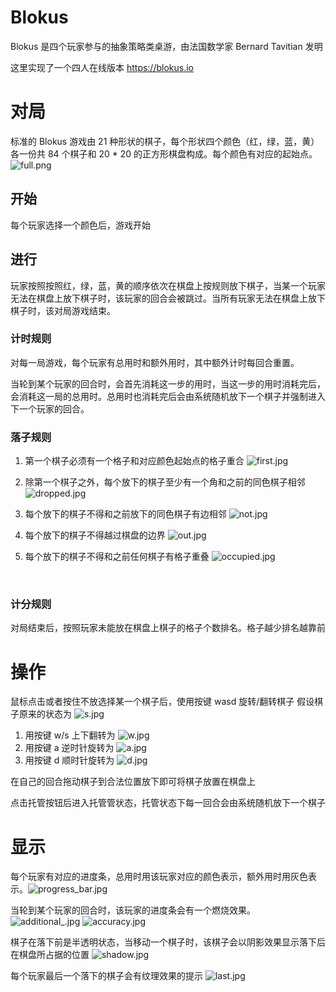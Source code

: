 # Blokus

Blokus 是四个玩家参与的抽象策略类桌游，由法国数学家 Bernard Tavitian 发明

这里实现了一个四人在线版本 https://blokus.io

# 对局

标准的 Blokus 游戏由 21 种形状的棋子，每个形状四个颜色（红，绿，蓝，黄）各一份共 84 个棋子和 20 * 20 的正方形棋盘构成。每个颜色有对应的起始点。![full.png](https://i.loli.net/2018/03/22/5ab3905782df0.png)



## 开始

每个玩家选择一个颜色后，游戏开始

## 进行

玩家按照按照红，绿，蓝，黄的顺序依次在棋盘上按规则放下棋子，当某一个玩家无法在棋盘上放下棋子时，该玩家的回合会被跳过。当所有玩家无法在棋盘上放下棋子时，该对局游戏结束。

### 计时规则

对每一局游戏，每个玩家有总用时和额外用时，其中额外计时每回合重置。

当轮到某个玩家的回合时，会首先消耗这一步的用时，当这一步的用时消耗完后，会消耗这一局的总用时。总用时也消耗完后会由系统随机放下一个棋子并强制进入下一个玩家的回合。

### 落子规则

1. 第一个棋子必须有一个格子和对应颜色起始点的格子重合 ![first.jpg](https://i.loli.net/2018/03/22/5ab389ea16fb6.jpg)
2. 除第一个棋子之外，每个放下的棋子至少有一个角和之前的同色棋子相邻  ![dropped.jpg](https://i.loli.net/2018/03/22/5ab376bac852e.jpg)
3. 每个放下的棋子不得和之前放下的同色棋子有边相邻 ![not.jpg](https://i.loli.net/2018/03/22/5ab376baa7116.jpg)
4. 每个放下的棋子不得越过棋盘的边界 ![out.jpg](https://i.loli.net/2018/03/22/5ab37bba6cd01.jpg)
5. 每个放下的棋子不得和之前任何棋子有格子重叠 ![occupied.jpg](https://i.loli.net/2018/03/22/5ab3815c38f52.jpg)

   ​

### 计分规则

对局结束后，按照玩家未能放在棋盘上棋子的格子个数排名。格子越少排名越靠前

# 操作

鼠标点击或者按住不放选择某一个棋子后，使用按键 wasd 旋转/翻转棋子
假设棋子原来的状态为 ![s.jpg](https://i.loli.net/2018/03/22/5ab376baa87a0.jpg)

1. 用按键 w/s 上下翻转为 ![w.jpg](https://i.loli.net/2018/03/22/5ab376bab5d13.jpg)
2. 用按键 a 逆时针旋转为 ![a.jpg](https://i.loli.net/2018/03/22/5ab376bac4183.jpg)
3. 用按键 d 顺时针旋转为 ![d.jpg](https://i.loli.net/2018/03/22/5ab376bac9cfe.jpg)


在自己的回合拖动棋子到合法位置放下即可将棋子放置在棋盘上

点击托管按钮后进入托管管状态，托管状态下每一回合会由系统随机放下一个棋子


# 显示

每个玩家有对应的进度条，总用时用该玩家对应的颜色表示，额外用时用灰色表示。![progress_bar.jpg](https://i.loli.net/2018/03/22/5ab376d270f0e.jpg)

当轮到某个玩家的回合时，该玩家的进度条会有一个燃烧效果。 ![additional_.jpg](https://i.loli.net/2018/03/22/5ab376bacb218.jpg) ![accuracy.jpg](https://i.loli.net/2018/03/22/5ab376bac5803.jpg)

棋子在落下前是半透明状态，当移动一个棋子时，该棋子会以阴影效果显示落下后在棋盘所占据的位置 ![shadow.jpg](https://i.loli.net/2018/03/22/5ab376bab458b.jpg)

每个玩家最后一个落下的棋子会有纹理效果的提示 ![last.jpg](https://i.loli.net/2018/03/22/5ab376bac6db3.jpg)